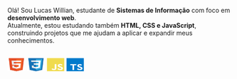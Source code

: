 Olá! Sou Lucas Willian, estudante de <strong>Sistemas de Informação</strong> com foco em <strong>desenvolvimento web</strong>.<br>
Atualmente, estou estudando também <strong>HTML, CSS e JavaScript</strong>, construindo projetos que me ajudam a aplicar e expandir meus conhecimentos.

<div style="display: inline_block"><br>
  <img align="center" alt="Lucas-HTML" height="30" width="40" src="https://raw.githubusercontent.com/devicons/devicon/master/icons/html5/html5-original.svg">
  <img align="center" alt="Lucas-CSS" height="30" width="40" src="https://raw.githubusercontent.com/devicons/devicon/master/icons/css3/css3-original.svg">
  <img align="center" alt="Lucas-JavaScript" height="30" width="40" src="https://raw.githubusercontent.com/devicons/devicon/master/icons/javascript/javascript-plain.svg">
  <img align="center" alt="Lucas-TypeScript" height="30" width="40" src="https://raw.githubusercontent.com/devicons/devicon/master/icons/typescript/typescript-plain.svg"
  <img align="center" alt="Lucas-React" height="30" width="40" src="https://raw.githubusercontent.com/devicons/devicon/master/icons/react/react-original.svg"
</div>

